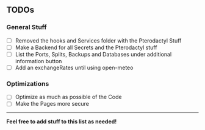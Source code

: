 ## TODOs

### General Stuff

- [ ] Removed the hooks and Services folder with the Pterodactyl Stuff
- [ ] Make a Backend for all Secrets and the Pterodactyl stuff
- [ ] List the Ports, Splits, Backups and Databases under additional information button
- [ ] Add an exchangeRates until using open-meteo

### Optimizations

- [ ] Optimize as much as possible of the Code
- [ ] Make the Pages more secure

---

**Feel free to add stuff to this list as needed!**
